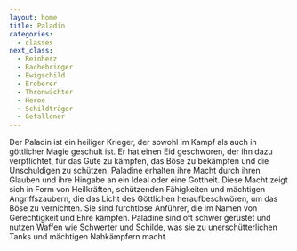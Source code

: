 ```yaml
---
layout: home
title: Paladin
categories:
  - classes
next_class:
  - Reinherz
  - Rachebringer
  - Ewigschild
  - Eroberer
  - Thronwächter
  - Heroe
  - Schildträger
  - Gefallener
---
```


Der Paladin ist ein heiliger Krieger, der sowohl im Kampf als auch in göttlicher Magie geschult ist. Er hat einen Eid
geschworen, der ihn dazu verpflichtet, für das Gute zu kämpfen, das Böse zu bekämpfen und die Unschuldigen zu schützen.
Paladine erhalten ihre Macht durch ihren Glauben und ihre Hingabe an ein Ideal oder eine Gottheit. Diese Macht zeigt
sich in Form von Heilkräften, schützenden Fähigkeiten und mächtigen Angriffszaubern, die das Licht des Göttlichen
heraufbeschwören, um das Böse zu vernichten. Sie sind furchtlose Anführer, die im Namen von Gerechtigkeit und Ehre
kämpfen. Paladine sind oft schwer gerüstet und nutzen Waffen wie Schwerter und Schilde, was sie zu unerschütterlichen
Tanks und mächtigen Nahkämpfern macht.